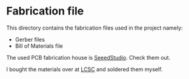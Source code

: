 # Fabrication file

This directory contains the fabrication files used in the project namely:

- Gerber files
- Bill of Materials file

The used PCB fabrication house is [SeeedStudio](https://www.seeedstudio.com/). Check them out.

I bought the materials over at [LCSC](https://lcsc.com/) and soldered them myself.
